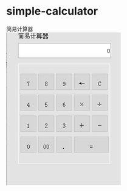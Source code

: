 # simple-calculator
简易计算器
<br/>
![image text](https://raw.githubusercontent.com/sukie0412/Simple-Calculator/master/counter.jpg)
